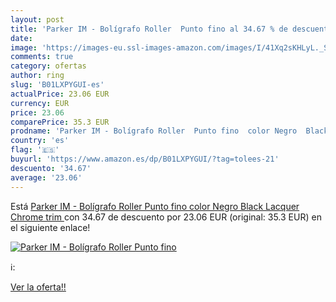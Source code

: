 ```yaml
---
layout: post
title: 'Parker IM - Bolígrafo Roller  Punto fino al 34.67 % de descuento'
date: 
image: 'https://images-eu.ssl-images-amazon.com/images/I/41Xq2sKHLyL._SL200_.jpg'
comments: true
category: ofertas
author: ring
slug: 'B01LXPYGUI-es'
actualPrice: 23.06 EUR
currency: EUR
price: 23.06
comparePrice: 35.3 EUR
prodname: 'Parker IM - Bolígrafo Roller  Punto fino  color Negro  Black Lacquer Chrome trim '
country: 'es'
flag: '🇪🇸'
buyurl: 'https://www.amazon.es/dp/B01LXPYGUI/?tag=tolees-21'
descuento: '34.67'
average: '23.06'
---
```


Está [Parker IM - Bolígrafo Roller  Punto fino  color Negro  Black Lacquer Chrome trim ](https://www.amazon.es/dp/B01LXPYGUI/?tag=tolees-21) con 34.67 de descuento por 23.06 EUR (original: 35.3 EUR) en el siguiente enlace!

[![Parker IM - Bolígrafo Roller  Punto fino](https://images-eu.ssl-images-amazon.com/images/I/41Xq2sKHLyL._SL200_.jpg)](https://www.amazon.es/dp/B01LXPYGUI/?tag=tolees-21)

ℹ️:


[Ver la oferta!!](https://www.amazon.es/dp/B01LXPYGUI/?tag=tolees-21)
